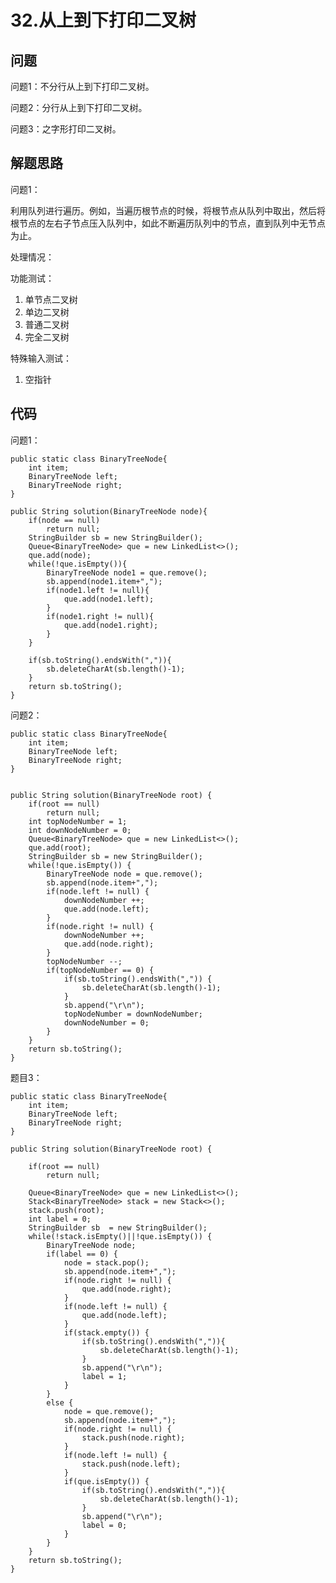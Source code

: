 # 32.从上到下打印二叉树

## 问题

问题1：不分行从上到下打印二叉树。

问题2：分行从上到下打印二叉树。

问题3：之字形打印二叉树。

## 解题思路

问题1：

利用队列进行遍历。例如，当遍历根节点的时候，将根节点从队列中取出，然后将根节点的左右子节点压入队列中，如此不断遍历队列中的节点，直到队列中无节点为止。

处理情况：

功能测试：
1. 单节点二叉树
2. 单边二叉树
3. 普通二叉树
4. 完全二叉树
   
特殊输入测试：
1. 空指针

## 代码

问题1：

    public static class BinaryTreeNode{
		int item;
		BinaryTreeNode left;
		BinaryTreeNode right;
	}

    public String solution(BinaryTreeNode node){
        if(node == null)
            return null;
        StringBuilder sb = new StringBuilder();
        Queue<BinaryTreeNode> que = new LinkedList<>();
        que.add(node);
        while(!que.isEmpty()){
            BinaryTreeNode node1 = que.remove();
            sb.append(node1.item+",");
            if(node1.left != null){
                que.add(node1.left);
            }
            if(node1.right != null){
                que.add(node1.right);
            }
        }

        if(sb.toString().endsWith(",")){
            sb.deleteCharAt(sb.length()-1);
        }
        return sb.toString();
    }

问题2：

    public static class BinaryTreeNode{
		int item;
		BinaryTreeNode left;
		BinaryTreeNode right;
	}

	
	public String solution(BinaryTreeNode root) {
		if(root == null)
			return null;
		int topNodeNumber = 1;
		int downNodeNumber = 0;
		Queue<BinaryTreeNode> que = new LinkedList<>();
		que.add(root);
		StringBuilder sb = new StringBuilder();
		while(!que.isEmpty()) {
			BinaryTreeNode node = que.remove();
			sb.append(node.item+",");
			if(node.left != null) {
				downNodeNumber ++;
				que.add(node.left);
			}
			if(node.right != null) {
				downNodeNumber ++;
				que.add(node.right);
			}
			topNodeNumber --;
			if(topNodeNumber == 0) {
				if(sb.toString().endsWith(",")) {
					sb.deleteCharAt(sb.length()-1);
				}
				sb.append("\r\n");
				topNodeNumber = downNodeNumber;
				downNodeNumber = 0;
			}
		}
		return sb.toString();
	}

题目3：

    public static class BinaryTreeNode{
		int item;
		BinaryTreeNode left;
		BinaryTreeNode right;
	}
	
	public String solution(BinaryTreeNode root) {
		
		if(root == null)
			return null;
		
		Queue<BinaryTreeNode> que = new LinkedList<>();
		Stack<BinaryTreeNode> stack = new Stack<>();
		stack.push(root);
		int label = 0;
		StringBuilder sb  = new StringBuilder();
		while(!stack.isEmpty()||!que.isEmpty()) {
			BinaryTreeNode node;
			if(label == 0) {
				node = stack.pop();
				sb.append(node.item+",");
				if(node.right != null) {
					que.add(node.right);
				}
				if(node.left != null) {
					que.add(node.left);
				}
				if(stack.empty()) {
					if(sb.toString().endsWith(",")){
						sb.deleteCharAt(sb.length()-1);
					}
					sb.append("\r\n");
					label = 1;
				}
			}
			else {
				node = que.remove();
				sb.append(node.item+",");
				if(node.right != null) {
					stack.push(node.right);
				}
				if(node.left != null) {
					stack.push(node.left);
				}
				if(que.isEmpty()) {
					if(sb.toString().endsWith(",")){
						sb.deleteCharAt(sb.length()-1);
					}
					sb.append("\r\n");
					label = 0;
				}
			}
		}
		return sb.toString();
	}
	